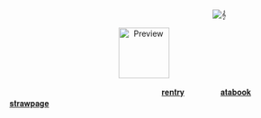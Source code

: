 

&nbsp; 

ㅤㅤㅤㅤㅤㅤㅤㅤㅤㅤㅤㅤㅤㅤㅤㅤㅤㅤㅤㅤㅤㅤㅤㅤㅤㅤㅤㅤㅤ![𝄞](https://img.shields.io/badge/𝄞-2,222-%23f7efdc?style=plastic)


<p align="center">
  <img src="https://files.catbox.moe/gt0qin.webp" alt="Preview" width="90">
</p>  


ㅤㅤㅤㅤㅤㅤㅤㅤㅤㅤㅤㅤㅤㅤㅤㅤㅤㅤㅤㅤㅤㅤ[𝐫𝐞𝐧𝐭𝐫𝐲](https://rentry.co/4rtistic)ㅤㅤㅤㅤㅤ[𝐚𝐭𝐚𝐛𝐨𝐨𝐤](https://4rtistic.atabook.org)ㅤㅤㅤㅤㅤ[𝐬𝐭𝐫𝐚𝐰𝐩𝐚𝐠𝐞](https://4rtisticc.straw.page)
